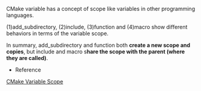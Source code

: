 CMake variable has a concept of scope like variables in other programming languages.

(1)add_subdirectory, (2)include, (3)function and (4)macro show different behaviors in terms of the variable scope.

In summary, add_subdirectory and function both **create a new scope and copies**, but include and macro s**hare the scope with the parent (where they are called)**.

* Reference

[CMake Variable Scope](https://levelup.gitconnected.com/cmake-variable-scope-f062833581b7)